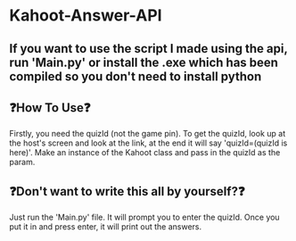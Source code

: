 # Kahoot-Answer-API

## If you want to use the script I made using the api, run 'Main.py' or install the .exe which has been compiled so you don't need to install python

## ❓How To Use❓
Firstly, you need the quizId (not the game pin).
To get the quizId, look up at the host's screen and look at the link,
at the end it will say 'quizId=(quizId is here)'.
Make an instance of the Kahoot class and pass in the quizId as the param.

## ❓Don't want to write this all by yourself?❓
Just run the 'Main.py' file.
It will prompt you to enter the quizId.
Once you put it in and press enter, it will print out the answers.
